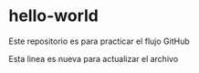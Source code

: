 # hello-world
Este repositorio es para practicar el flujo GitHub

Esta linea es nueva para actualizar el archivo
